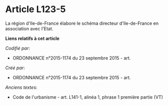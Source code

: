 # Article L123-5

La région d'Ile-de-France élabore le schéma directeur d'Ile-de-France en association avec l'Etat.

**Liens relatifs à cet article**

_Codifié par_:

  - ORDONNANCE n°2015-1174 du 23 septembre 2015 - art.

_Créé par_:

  - ORDONNANCE n°2015-1174 du 23 septembre 2015 - art.

_Anciens textes_:

  - Code de l'urbanisme - art. L141-1, alinéa 1, phrase 1 première partie (VT)
